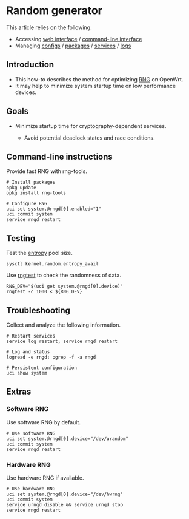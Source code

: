 # Random generator

This article relies on the following:

- Accessing [web interface](/docs/guide-quick-start/walkthrough_login "docs:guide-quick-start:walkthrough_login") / [command-line interface](/docs/guide-quick-start/sshadministration "docs:guide-quick-start:sshadministration")
- Managing [configs](/docs/guide-user/base-system/uci "docs:guide-user:base-system:uci") / [packages](/docs/guide-user/additional-software/managing_packages "docs:guide-user:additional-software:managing_packages") / [services](/docs/guide-user/base-system/managing_services "docs:guide-user:base-system:managing_services") / [logs](/docs/guide-user/base-system/log.essentials "docs:guide-user:base-system:log.essentials")

## Introduction

- This how-to describes the method for optimizing [RNG](https://en.wikipedia.org/wiki/Random_number_generation "https://en.wikipedia.org/wiki/Random_number_generation") on OpenWrt.
- It may help to minimize system startup time on low performance devices.

## Goals

- Minimize startup time for cryptography-dependent services.
  
  - Avoid potential deadlock states and race conditions.

## Command-line instructions

Provide fast RNG with rng-tools.

```
# Install packages
opkg update
opkg install rng-tools
 
# Configure RNG
uci set system.@rngd[0].enabled="1"
uci commit system
service rngd restart
```

## Testing

Test the [entropy](https://en.wikipedia.org/wiki/Entropy_%28computing%29#Practical_implications "https://en.wikipedia.org/wiki/Entropy_(computing)#Practical_implications") pool size.

```
sysctl kernel.random.entropy_avail
```

Use [rngtest](http://man.cx/rngtest%281%29 "http://man.cx/rngtest%281%29") to check the randomness of data.

```
RNG_DEV="$(uci get system.@rngd[0].device)"
rngtest -c 1000 < ${RNG_DEV}
```

## Troubleshooting

Collect and analyze the following information.

```
# Restart services
service log restart; service rngd restart
 
# Log and status
logread -e rngd; pgrep -f -a rngd
 
# Persistent configuration
uci show system
```

## Extras

### Software RNG

Use software RNG by default.

```
# Use software RNG
uci set system.@rngd[0].device="/dev/urandom"
uci commit system
service rngd restart
```

### Hardware RNG

Use hardware RNG if available.

```
# Use hardware RNG
uci set system.@rngd[0].device="/dev/hwrng"
uci commit system
service urngd disable && service urngd stop
service rngd restart
```
